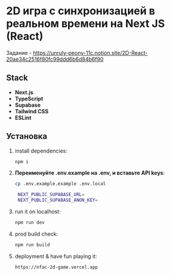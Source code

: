 # 2D игра с синхронизацией в реальном времени на Next JS (React)

Задание - https://unruly-peony-11c.notion.site/2D-React-20ae34c2516f80fc99ddd6b6d84b6f90

## Stack

- **Next.js**
- **TypeScript**
- **Supabase**
- **Tailwind CSS**
- **ESLint**

## Установка

1. install dependencies:
   ```bash
   npm i
   ```
2. **Переименуйте .env.example на .env, и вставьте API keys**:
   ```bash
   cp .env.example.example .env.local
   ```
   ```bash
    NEXT_PUBLIC_SUPABASE_URL=
    NEXT_PUBLIC_SUPABASE_ANON_KEY=
   ```

3. run it on localhost:
   ```bash
   npm run dev
   ```

4. prod build check:
   ```bash
   npm run build
   ```
   
5. deployment & have fun playing it:
   ```bash
   https://nfac-2d-game.vercel.app
   ```

